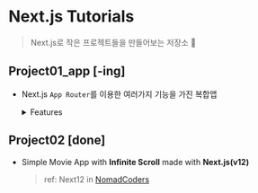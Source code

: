 # Next.js Tutorials

> Next.js로 작은 프로젝트들을 만들어보는 저장소 🔖

## Project01_app [-ing]

- Next.js `App Router`를 이용한 여러가지 기능을 가진 복합앱

  <details>
    <summary>Features</summary>

  > [자세한내용](https://github.com/jjanmo/nextjs-tutorials/discussions/1)

  - [ ] 회원가입 / 로그인 / 로그아웃
  - [ ] 캘린더 일정 CRUD 기능
  - [ ] 연락처 등록 CRUD 기능
  - [ ] 영화/TV 리스트 및 상세페이지
  - [ ] 중요일정 및 좋아요 아이템을 노출하는 나의 페이지

  </details>

## Project02 [done]

- Simple Movie App with **Infinite Scroll** made with **Next.js(v12)**

  > ref: Next12 in [NomadCoders](https://nomadcoders.co/nextjs-fundamentals)
